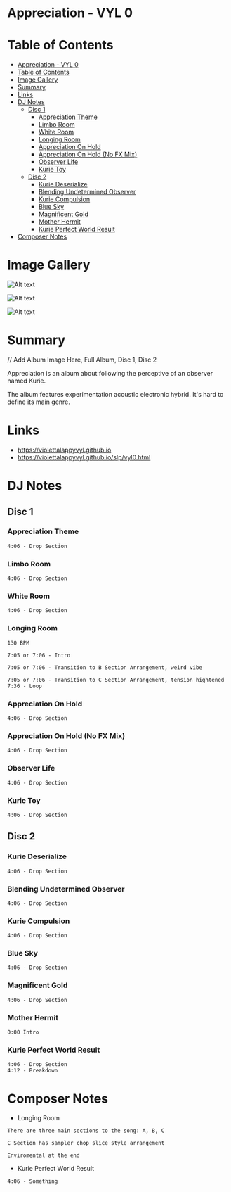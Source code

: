 # Appreciation - VYL 0

# Table of Contents
- [Appreciation - VYL 0](#appreciation---vyl-0)
- [Table of Contents](#table-of-contents)
- [Image Gallery](#image-gallery)
- [Summary](#summary)
- [Links](#links)
- [DJ Notes](#dj-notes)
  - [Disc 1](#disc-1)
    - [Appreciation Theme](#appreciation-theme)
    - [Limbo Room](#limbo-room)
    - [White Room](#white-room)
    - [Longing Room](#longing-room)
    - [Appreciation On Hold](#appreciation-on-hold)
    - [Appreciation On Hold (No FX Mix)](#appreciation-on-hold-no-fx-mix)
    - [Observer Life](#observer-life)
    - [Kurie Toy](#kurie-toy)
  - [Disc 2](#disc-2)
    - [Kurie Deserialize](#kurie-deserialize)
    - [Blending Undetermined Observer](#blending-undetermined-observer)
    - [Kurie Compulsion](#kurie-compulsion)
    - [Blue Sky](#blue-sky)
    - [Magnificent Gold](#magnificent-gold)
    - [Mother Hermit](#mother-hermit)
    - [Kurie Perfect World Result](#kurie-perfect-world-result)
- [Composer Notes](#composer-notes)

# Image Gallery

![Alt text](images/grid_placeholder.jpg)

![Alt text](images/grid_placeholder.jpg)

![Alt text](images/grid_placeholder.jpg)

# Summary

// Add Album Image Here, Full Album, Disc 1, Disc 2

Appreciation is an album about following the perceptive of an observer named Kurie.

The album features experimentation acoustic electronic hybrid. It's hard to define its main genre.

# Links
- https://violettalappyvyl.github.io
- https://violettalappyvyl.github.io/slp/vyl0.html

# DJ Notes

## Disc 1

### Appreciation Theme

```
4:06 - Drop Section
```

### Limbo Room

```
4:06 - Drop Section
```

### White Room

```
4:06 - Drop Section
```

### Longing Room

```
130 BPM

7:05 or 7:06 - Intro

7:05 or 7:06 - Transition to B Section Arrangement, weird vibe

7:05 or 7:06 - Transition to C Section Arrangement, tension hightened
7:36 - Loop
```

### Appreciation On Hold

```
4:06 - Drop Section
```

### Appreciation On Hold (No FX Mix)

```
4:06 - Drop Section
```

### Observer Life

```
4:06 - Drop Section
```

### Kurie Toy

```
4:06 - Drop Section
```

## Disc 2

### Kurie Deserialize

```
4:06 - Drop Section
```

### Blending Undetermined Observer

```
4:06 - Drop Section
```

### Kurie Compulsion

```
4:06 - Drop Section
```

### Blue Sky

```
4:06 - Drop Section
```

### Magnificent Gold

```
4:06 - Drop Section
```

### Mother Hermit

```
0:00 Intro
```

### Kurie Perfect World Result

```
4:06 - Drop Section
4:12 - Breakdown
```

# Composer Notes

- Longing Room

```
There are three main sections to the song: A, B, C

C Section has sampler chop slice style arrangement

Enviromental at the end
```

- Kurie Perfect World Result

```
4:06 - Something
```